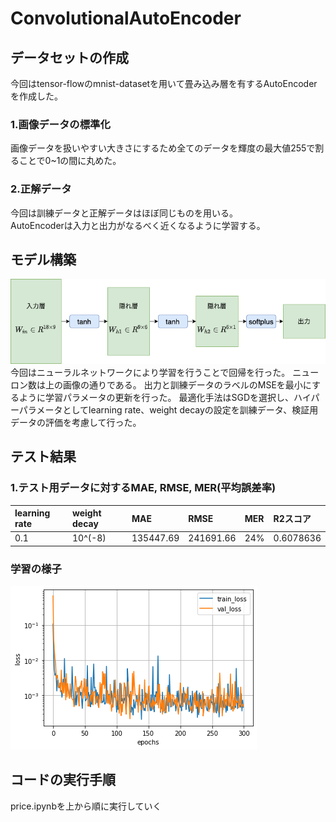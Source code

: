 # ConvolutionalAutoEncoder

## データセットの作成
今回はtensor-flowのmnist-datasetを用いて畳み込み層を有するAutoEncoderを作成した。
### 1.画像データの標準化
画像データを扱いやすい大きさにするため全てのデータを輝度の最大値255で割ることで0~1の間に丸めた。
### 2.正解データ
今回は訓練データと正解データはほぼ同じものを用いる。<br>
AutoEncoderは入力と出力がなるべく近くなるように学習する。

## モデル構築
![model](https://github.com/Jumpei-Fujita/kadai2/blob/master/dentsu_neuralnet.png)<br>
今回はニューラルネットワークにより学習を行うことで回帰を行った。
ニューロン数は上の画像の通りである。
出力と訓練データのラベルのMSEを最小にするように学習パラメータの更新を行った。
最適化手法はSGDを選択し、ハイパーパラメータとしてlearning rate、weight decayの設定を訓練データ、検証用データの評価を考慮して行った。

## テスト結果
### 1.テスト用データに対するMAE, RMSE, MER(平均誤差率)
|learning rate|weight decay|MAE|RMSE|MER|R2スコア|
|:--|:--|:--|:--|:--|:--|
|0.1|10^(-8)|135447.69|241691.66|24%|0.6078636|
### 学習の様子
![model](https://github.com/Jumpei-Fujita/kadai2/blob/master/glaph.png)

## コードの実行手順
price.ipynbを上から順に実行していく



